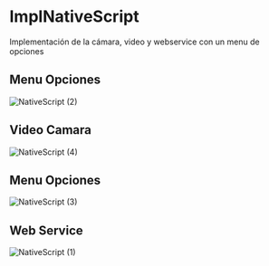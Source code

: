 # ImplNativeScript
Implementación de la cámara, video y webservice con un menu de opciones

## Menu Opciones
![NativeScript (2)](https://user-images.githubusercontent.com/55968997/82125692-48fd2300-976d-11ea-9f00-d93e734a693c.jpeg)

## Video Camara
![NativeScript (4)](https://user-images.githubusercontent.com/55968997/82125742-bc9f3000-976d-11ea-8d74-6ed771eb8d76.jpeg)

## Menu Opciones
![NativeScript (3)](https://user-images.githubusercontent.com/55968997/82125683-32ef6280-976d-11ea-955c-61491f10abfa.jpeg)

## Web Service
![NativeScript (1)](https://user-images.githubusercontent.com/55968997/82125770-d476b400-976d-11ea-94bf-5184a00c0193.jpeg)
